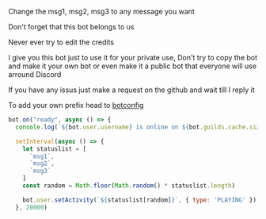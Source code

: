 
Change the msg1, msg2, msg3 to any message you want

Don't forget that this bot belongs to us 

Never ever try to edit the credits

I give you this bot just to use it for your private use, Don't try to copy the bot and make it your own bot or even make it a public bot that everyone will use arround Discord

If you have any issus just make a request on the github and wait till I reply it

To add your own prefix head to [botconfig](https://github.com/ItsFR0ST/ATRAR-Free/blob/main/src/botconfig.json)

```js
bot.on("ready", async () => {
  console.log(`${bot.user.username} is online on ${bot.guilds.cache.size} servers!`);

  setInterval(async () => {
    let statuslist = [
      `msg1`,
      `msg2`,
      `msg3`
    ]
    const random = Math.floor(Math.random() * statuslist.length)

    bot.user.setActivity(`${statuslist[random]}`, { type: 'PLAYING' })
  }, 20000)
  
